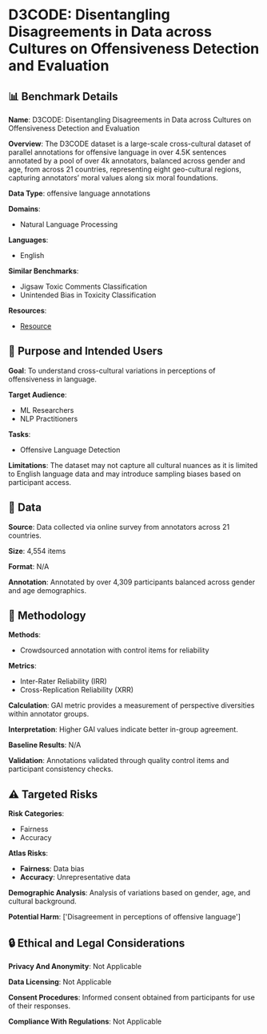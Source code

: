 # D3CODE: Disentangling Disagreements in Data across Cultures on Offensiveness Detection and Evaluation

## 📊 Benchmark Details

**Name**: D3CODE: Disentangling Disagreements in Data across Cultures on Offensiveness Detection and Evaluation

**Overview**: The D3CODE dataset is a large-scale cross-cultural dataset of parallel annotations for offensive language in over 4.5K sentences annotated by a pool of over 4k annotators, balanced across gender and age, from across 21 countries, representing eight geo-cultural regions, capturing annotators’ moral values along six moral foundations.

**Data Type**: offensive language annotations

**Domains**:
- Natural Language Processing

**Languages**:
- English

**Similar Benchmarks**:
- Jigsaw Toxic Comments Classification
- Unintended Bias in Toxicity Classification

**Resources**:
- [Resource](N/A)

## 🎯 Purpose and Intended Users

**Goal**: To understand cross-cultural variations in perceptions of offensiveness in language.

**Target Audience**:
- ML Researchers
- NLP Practitioners

**Tasks**:
- Offensive Language Detection

**Limitations**: The dataset may not capture all cultural nuances as it is limited to English language data and may introduce sampling biases based on participant access.

## 💾 Data

**Source**: Data collected via online survey from annotators across 21 countries.

**Size**: 4,554 items

**Format**: N/A

**Annotation**: Annotated by over 4,309 participants balanced across gender and age demographics.

## 🔬 Methodology

**Methods**:
- Crowdsourced annotation with control items for reliability

**Metrics**:
- Inter-Rater Reliability (IRR)
- Cross-Replication Reliability (XRR)

**Calculation**: GAI metric provides a measurement of perspective diversities within annotator groups.

**Interpretation**: Higher GAI values indicate better in-group agreement.

**Baseline Results**: N/A

**Validation**: Annotations validated through quality control items and participant consistency checks.

## ⚠️ Targeted Risks

**Risk Categories**:
- Fairness
- Accuracy

**Atlas Risks**:
- **Fairness**: Data bias
- **Accuracy**: Unrepresentative data

**Demographic Analysis**: Analysis of variations based on gender, age, and cultural background.

**Potential Harm**: ['Disagreement in perceptions of offensive language']

## 🔒 Ethical and Legal Considerations

**Privacy And Anonymity**: Not Applicable

**Data Licensing**: Not Applicable

**Consent Procedures**: Informed consent obtained from participants for use of their responses.

**Compliance With Regulations**: Not Applicable
